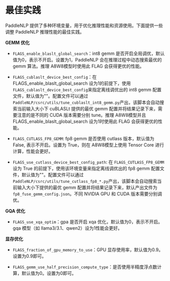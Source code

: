 # 最佳实践

PaddleNLP 提供了多种环境变量，用于优化推理性能和资源使用。下面提供一些调整 PaddleNLP 推理性能的最佳实践。

**GEMM 优化**

- `FLAGS_enable_blaslt_global_search`：int8 gemm 是否开启全局调优，默认值为0，表示不开启。设置为1，PaddleNLP 会在推理过程中动态搜索最优的 gemm 算法。推理 A8W8模型时使用此 FLAG 会获得更优的性能。


- `FLAGS_cublaslt_device_best_config`：在 FLAGS_enable_blaslt_global_search 设为1的前提下，使用`FLAGS_cublaslt_device_best_config`来指定离线调优出的 int8 gemm 配置文件，默认值为""。配置文件可以通过`PaddleNLP/csrc/utils/tune_cublaslt_int8_gemm.py`产出，该脚本会自动搜索当前输入大小下 cuBLASLt 提供的最优 gemm 配置并将结果记录下来，需要注意的是不同的 CUDA 版本需要分别 tune。推理 A8W8模型并且 FLAGS_enable_blaslt_global_search 设为1时使用此 FLAG 会获得更优的性能。

- `FLAGS_CUTLASS_FP8_GEMM`: fp8 gemm 是否使用 cutlass 版本，默认值为 False, 表示不开启。设置为 True，则在 A8W8模型上使用 Tensor Core 进行计算，性能会更好。

- `FLAGS_use_cutlass_device_best_config_path`: 在 `FLAGS_CUTLASS_FP8_GEMM` 设为 True 的前提下，使用该环境变量来指定离线调优出的 fp8 gemm 配置文件，默认值为""。配置文件可以通过`PaddleNLP/csrc/utils/tune_cutlass_fp8_*.py`产出，该脚本会自动搜索当前输入大小下提供的最优 gemm 配置并将结果记录下来，默认产出文件为`fp8_fuse_gemm_config.json`。不同 NVIDIA GPU 和 CUDA 版本需要分别调优。

**GQA 优化**

- `FLAGS_use_xqa_optim`：gpa 是否开启 xqa 优化，默认值为0，表示不开启。gqa 模型（如 llama3/3.1、qwen2）设为1性能会更好。

**显存优化**

- `FLAGS_fraction_of_gpu_memory_to_use`：GPU 显存使用率，默认值为0.9。设置为0.9即可。

- `FLAGS_gemm_use_half_precision_compute_type`：是否使用半精度浮点数计算，默认值为0。设置为0即可。
